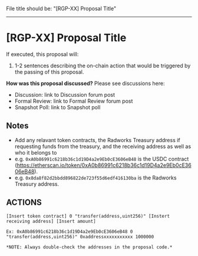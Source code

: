 File title should be: "[RGP-XX] Proposal Title"
________________________________________________________

# [RGP-XX] Proposal Title

If executed, this proposal will:

1. 1-2 sentences describing the on-chain action that would be triggered by the passing of this proposal.

**How was this proposal discussed?**
Please see discussions here:
* Discussion: link to Discussion forum post
* Formal Review: link to Formal Review forum post 
* Snapshot Poll: link to Snapshot poll 

## Notes
* Add any relavant token contracts, the Radworks Treasury address if requesting funds from the treasury, and the receiving address as well as who it belongs to
* e.g. `0xA0b86991c6218b36c1d19D4a2e9Eb0cE3606eB48` is the USDC contract (https://etherscan.io/token/0xA0b86991c6218b36c1d19D4a2e9Eb0cE3606eB48).
* e.g. `0x8da8f82d2bbdd896822de723f55d6edf416130ba` is the Radworks Treasury address.


## ACTIONS ##
```
[Insert token contract] 0 "transfer(address,uint256)" [Instert receiving address] [Insert amount]

Ex: 0xA0b86991c6218b36c1d19D4a2e9Eb0cE3606eB48 0 "transfer(address,uint256)" 0xaddressxxxxxxxxxxx 1000000

*NOTE: Always double-check the addresses in the proposal code.*
